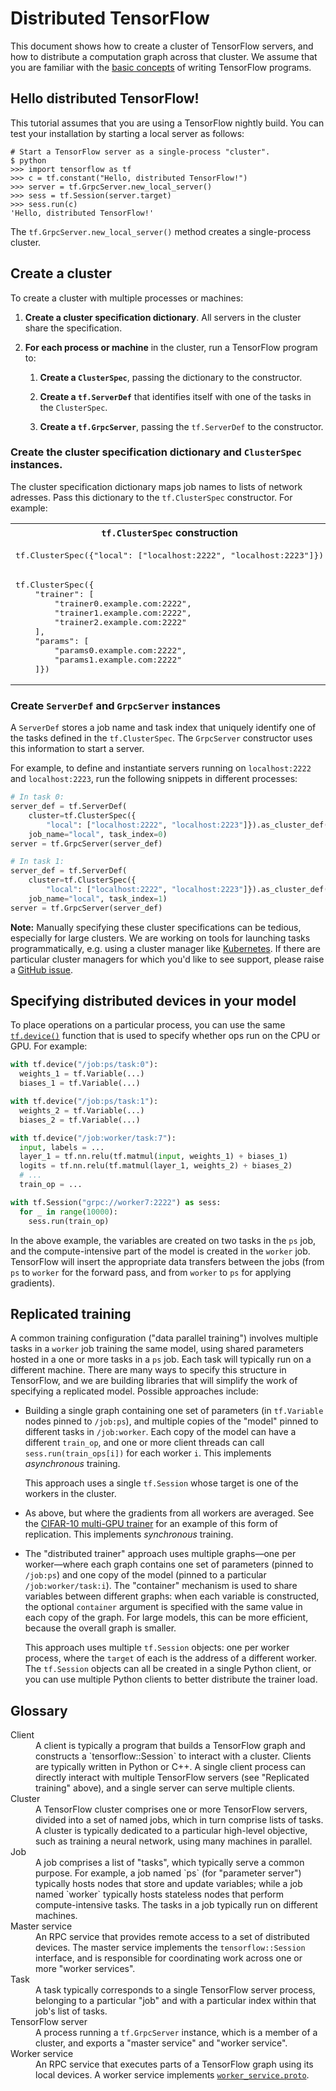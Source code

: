# Distributed TensorFlow

This document shows how to create a cluster of TensorFlow servers, and how to
distribute a computation graph across that cluster. We assume that you are
familiar with the [basic concepts](../../get_started/basic_usage.md) of
writing TensorFlow programs.

## Hello distributed TensorFlow!

This tutorial assumes that you are using a TensorFlow nightly build. You
can test your installation by starting a local server as follows:

```shell
# Start a TensorFlow server as a single-process "cluster".
$ python
>>> import tensorflow as tf
>>> c = tf.constant("Hello, distributed TensorFlow!")
>>> server = tf.GrpcServer.new_local_server()
>>> sess = tf.Session(server.target)
>>> sess.run(c)
'Hello, distributed TensorFlow!'
```

The `tf.GrpcServer.new_local_server()` method creates a single-process cluster.

## Create a cluster

To create a cluster with multiple processes or machines:

1.  **Create a cluster specification dictionary**. All servers in the cluster share the
specification.

1.  **For each process or machine** in the cluster, run a TensorFlow program to:

    1.  **Create a `ClusterSpec`**, passing the dictionary to the constructor. 

    1.  **Create a `tf.ServerDef`** that identifies itself with one of the
    tasks in the `ClusterSpec`.

    1.  **Create a `tf.GrpcServer`**, passing the `tf.ServerDef` to the
    constructor.


### Create the cluster specification dictionary and `ClusterSpec` instances.

 The cluster specification dictionary maps job names to lists
 of network adresses. Pass this dictionary to the `tf.ClusterSpec` constructor.
 For example:

<table>
  <tr><th><code>tf.ClusterSpec</code> construction</th><th>Available tasks</th>
  <tr>
    <td><pre>
tf.ClusterSpec({"local": ["localhost:2222", "localhost:2223"]})
</pre></td>
<td><code>/job:local/task:0<br/>/job:local/task:1</code></td>
  </tr>
  <tr>
    <td><pre>
tf.ClusterSpec({
    "trainer": [
        "trainer0.example.com:2222", 
        "trainer1.example.com:2222",
        "trainer2.example.com:2222"
    ],
    "params": [
        "params0.example.com:2222",
        "params1.example.com:2222"
    ]})
</pre></td><td><code>/job:trainer/task:0</code><br/><code>/job:trainer/task:1</code><br/><code>/job:trainer/task:2</code><br/><code>/job:params/task:0</code><br/><code>/job:params/task:1</code></td>
  </tr>
</table>

### Create `ServerDef` and `GrpcServer` instances

A `ServerDef` stores a job name and task index that uniquely identify one of
the tasks defined in the `tf.ClusterSpec`. The `GrpcServer` constructor uses
this information to start a server.

For example, to define and instantiate servers running on `localhost:2222` and
`localhost:2223`, run the following snippets in different processes:

```python
# In task 0:
server_def = tf.ServerDef(
    cluster=tf.ClusterSpec({
        "local": ["localhost:2222", "localhost:2223"]}).as_cluster_def(),
    job_name="local", task_index=0)
server = tf.GrpcServer(server_def)
```
```python
# In task 1:
server_def = tf.ServerDef(
    cluster=tf.ClusterSpec({
        "local": ["localhost:2222", "localhost:2223"]}).as_cluster_def(),
    job_name="local", task_index=1)
server = tf.GrpcServer(server_def)
```

**Note:** Manually specifying these cluster specifications can be tedious,
especially for large clusters. We are working on tools for launching tasks
programmatically, e.g. using a cluster manager like
[Kubernetes](http://kubernetes.io). If there are particular cluster managers for
which you'd like to see support, please raise a
[GitHub issue](https://github.com/tensorflow/tensorflow/issues).

## Specifying distributed devices in your model

To place operations on a particular process, you can use the same
[`tf.device()`](https://www.tensorflow.org/versions/master/api_docs/python/framework.html#device)
function that is used to specify whether ops run on the CPU or GPU. For example:

```python
with tf.device("/job:ps/task:0"):
  weights_1 = tf.Variable(...)
  biases_1 = tf.Variable(...)

with tf.device("/job:ps/task:1"):
  weights_2 = tf.Variable(...)
  biases_2 = tf.Variable(...)

with tf.device("/job:worker/task:7"):
  input, labels = ...
  layer_1 = tf.nn.relu(tf.matmul(input, weights_1) + biases_1)
  logits = tf.nn.relu(tf.matmul(layer_1, weights_2) + biases_2)
  # ...
  train_op = ...

with tf.Session("grpc://worker7:2222") as sess:
  for _ in range(10000):
    sess.run(train_op)
```

In the above example, the variables are created on two tasks in the `ps` job,
and the compute-intensive part of the model is created in the `worker`
job. TensorFlow will insert the appropriate data transfers between the jobs
(from `ps` to `worker` for the forward pass, and from `worker` to `ps` for
applying gradients).

## Replicated training

A common training configuration ("data parallel training") involves multiple
tasks in a `worker` job training the same model, using shared parameters hosted
in a one or more tasks in a `ps` job. Each task will typically run on a
different machine. There are many ways to specify this structure in TensorFlow,
and we are building libraries that will simplify the work of specifying a
replicated model. Possible approaches include:

* Building a single graph containing one set of parameters (in `tf.Variable`
  nodes pinned to `/job:ps`), and multiple copies of the "model" pinned to
  different tasks in `/job:worker`. Each copy of the model can have a different
  `train_op`, and one or more client threads can call `sess.run(train_ops[i])`
  for each worker `i`. This implements *asynchronous* training.

  This approach uses a single `tf.Session` whose target is one of the workers in
  the cluster.

* As above, but where the gradients from all workers are averaged. See the
  [CIFAR-10 multi-GPU trainer](https://www.tensorflow.org/code/tensorflow/models/image/cifar10/cifar10_multi_gpu_train.py)
  for an example of this form of replication. This implements *synchronous*
  training.

* The "distributed trainer" approach uses multiple graphs&mdash;one per
  worker&mdash;where each graph contains one set of parameters (pinned to
  `/job:ps`) and one copy of the model (pinned to a particular
  `/job:worker/task:i`). The "container" mechanism is used to share variables
  between different graphs: when each variable is constructed, the optional
  `container` argument is specified with the same value in each copy of the
  graph. For large models, this can be more efficient, because the overall graph
  is smaller.

  This approach uses multiple `tf.Session` objects: one per worker process,
  where the `target` of each is the address of a different worker. The
  `tf.Session` objects can all be created in a single Python client, or you can
  use multiple Python clients to better distribute the trainer load.

## Glossary

<dl>
  <dt>Client</dt>
  <dd>
    A client is typically a program that builds a TensorFlow graph and
    constructs a `tensorflow::Session` to interact with a cluster. Clients are
    typically written in Python or C++. A single client process can directly
    interact with multiple TensorFlow servers (see "Replicated training" above),
    and a single server can serve multiple clients.
  </dd>
  <dt>Cluster</dt>
  <dd>
    A TensorFlow cluster comprises one or more TensorFlow servers, divided into
    a set of named jobs, which in turn comprise lists of tasks. A cluster is
    typically dedicated to a particular high-level objective, such as training a
    neural network, using many machines in parallel.
  </dd>
  <dt>Job</dt>
  <dd>
    A job comprises a list of "tasks", which typically serve a common
    purpose. For example, a job named `ps` (for "parameter server") typically
    hosts nodes that store and update variables; while a job named `worker`
    typically hosts stateless nodes that perform compute-intensive tasks.
    The tasks in a job typically run on different machines.
  </dd>
  <dt>Master service</dt>
  <dd>
    An RPC service that provides remote access to a set of distributed
    devices. The master service implements the <code>tensorflow::Session</code>
    interface, and is responsible for coordinating work across one or more
    "worker services".
  </dd>
  <dt>Task</dt>
  <dd>
    A task typically corresponds to a single TensorFlow server process,
    belonging to a particular "job" and with a particular index within that
    job's list of tasks.
  </dd>
  <dt>TensorFlow server</dt>
  <dd>
    A process running a <code>tf.GrpcServer</code> instance, which is a
    member of a cluster, and exports a "master service" and "worker service".
  </dd>
  <dt>Worker service</dt>
  <dd>
    An RPC service that executes parts of a TensorFlow graph using its local
    devices. A worker service implements <a href=
    "https://www.tensorflow.org/code/tensorflow/core/protobuf/worker_service.proto"
    ><code>worker_service.proto</code></a>.
  </dd>
</dl>
